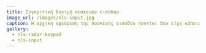 ```yaml
---
title: Συγκριτική δοκιμή συσκευών εισόδου  
image_url: /images/nls-input.jpg
caption: Η αρχική εφεύρεση της συσκευής εισόδου ποντίκι δεν είχε κάποια φαινομενικά πλεονεκτήματα, γιατί δεν ήταν οικείο για τους χρήστες και δεν είχε τη βέλτιση υλοποίηση. Για αυτό το σκοπό έγιναν πειράματα σύγκρισης με άλλες παρόμοιες συσκευές εισόδου, ώστε να υπολογιστεί ποσοτικά η απόδοση τους.
gallery:
  - nls-radar-keypad
  - nls-input
---
```

    
